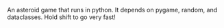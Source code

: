 An asteroid game that runs in python. It depends on pygame, random, and dataclasses. Hold shift to go very fast!

